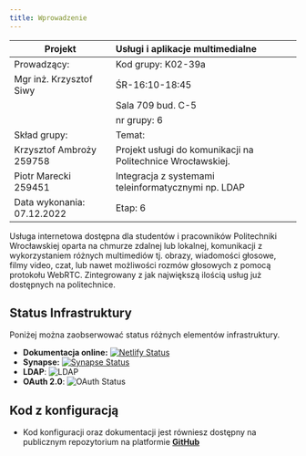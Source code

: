 ```yaml
---
title: Wprowadzenie
---
```

|Projekt                 |  Usługi i aplikacje multimedialne  |                            
|----------------------- | :-------------------- | 
|Prowadzący:             | Kod grupy:   K02-39a
|Mgr inż. Krzysztof Siwy | ŚR-16:10-18:45
|                        | Sala 709 bud. C-5
|                        | nr grupy: 6
|Skład grupy:            | Temat: 
|Krzysztof Ambroży 259758| Projekt usługi do komunikacji na Politechnice Wrocławskiej.   |
|Piotr Marecki 259451    | Integracja z systemami teleinformatycznymi np. LDAP      |
|Data wykonania: 07.12.2022 | Etap: 6 |
Usługa internetowa dostępna dla studentów i pracowników Politechniki Wrocławskiej oparta na chmurze zdalnej lub lokalnej, komunikacji z wykorzystaniem różnych multimediów tj. obrazy, wiadomości głosowe, filmy video, czat, lub nawet możliwości rozmów głosowych z pomocą protokołu WebRTC.
Zintegrowany z jak największą ilością usług już dostępnych na politechnice.

## Status Infrastruktury

Poniżej można zaobserwować status różnych elementów infrastruktury.

- **Dokumentacja online:** [![Netlify Status](https://api.netlify.com/api/v1/badges/dc2f735b-a08b-4674-bf98-1c69a4b7ee95/deploy-status)](https://docs.pwr.ambrozy.xyz)
- **Synapse:** [![Synapse Status](https://img.shields.io/badge/Status-up-brightgreen?logo=matrix&style=plastic)](https://matrix.pwr.ambrozy.xyz)
- **LDAP**: ![LDAP](https://img.shields.io/badge/Status-unimplemented-red?style=plastic)
- **OAuth 2.0**: ![OAuth Status](https://img.shields.io/badge/Status-unimplemented-red?style=plastic)

## Kod z konfiguracją
- Kod konfiguracji oraz dokumentacji jest równiesz dostępny na publicznym repozytorium na platformie **[GitHub](https://github.com/pwr-pro/mtx4pwr)**
